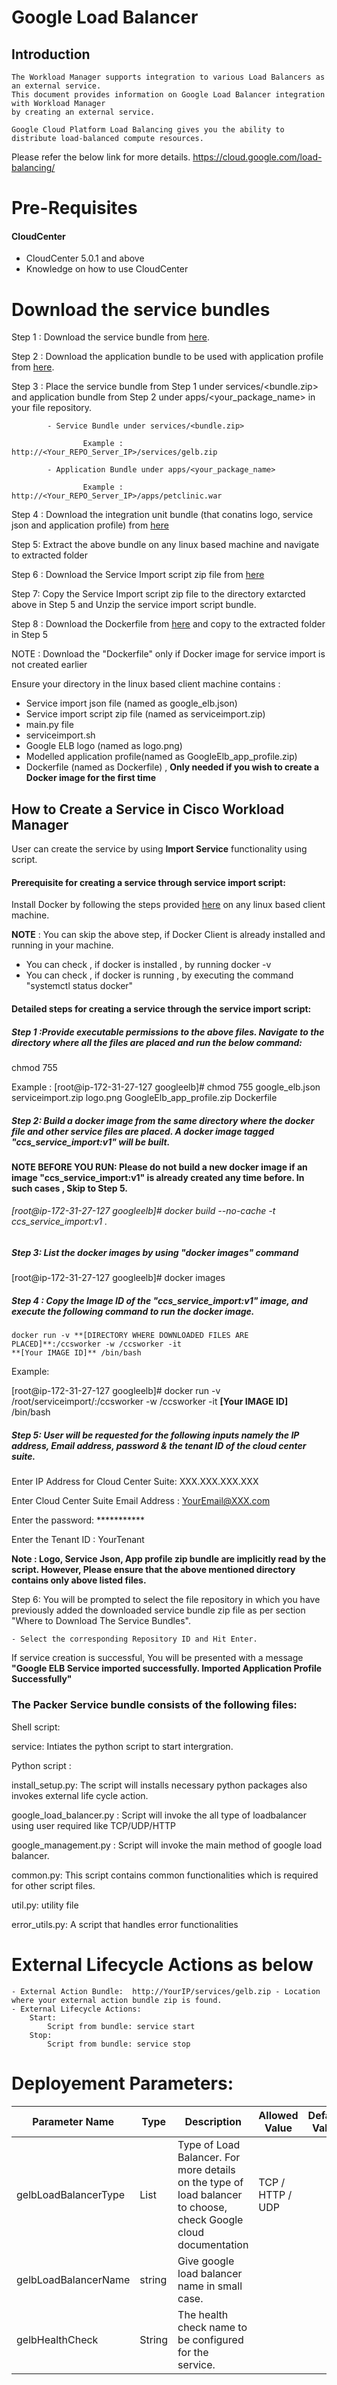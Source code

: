 #  Google Load Balancer
## Introduction
    The Workload Manager supports integration to various Load Balancers as an external service.
    This document provides information on Google Load Balancer integration with Workload Manager 
    by creating an external service.
    
    Google Cloud Platform Load Balancing gives you the ability to distribute load-balanced compute resources.
    
Please refer the below link for more details.
    https://cloud.google.com/load-balancing/
	
# Pre-Requisites
#### CloudCenter
- CloudCenter 5.0.1 and above
- Knowledge on how to use CloudCenter

# Download the service bundles

Step 1 : Download the service bundle from [here](https://github.com/datacenter/cloudcentersuite/raw/master/Content/Networking/loadbalancers/GoogleELB/WorkloadManager/ServiceBundle/gelb.zip).
   
Step 2 : Download the application bundle to be used with application profile from [here](https://github.com/datacenter/cloudcentersuite/raw/master/Content/Networking/loadbalancers/GoogleELB/WorkloadManager/ApplicationProfiles/artifacts/petclinic.war).

Step 3 : Place the service bundle from Step 1 under services/<bundle.zip> and application bundle from Step 2 under apps/<your_package_name> in your file repository.
          
            - Service Bundle under services/<bundle.zip>
                    
                    Example : http://<Your_REPO_Server_IP>/services/gelb.zip 
    
            - Application Bundle under apps/<your_package_name>
            
                    Example : http://<Your_REPO_Server_IP>/apps/petclinic.war

Step 4 : Download the integration unit bundle (that conatins logo, service json and application profile) from [here](https://github.com/datacenter/cloudcentersuite/raw/master/Content/Networking/loadbalancers/GoogleELB/WorkloadManager/googleelb_iu.zip)
																													
Step 5: Extract the above bundle on any linux based machine and navigate to extracted folder

Step 6 : Download the Service Import script zip file from [here](https://github.com/datacenter/cloudcentersuite/raw/master/Content/Scripts/serviceimport.zip) 
 
Step 7: Copy the Service Import script zip file to the directory extarcted above in Step 5 and Unzip the service import script bundle.

Step 8 : Download the Dockerfile from [here](https://github.com/datacenter/cloudcentersuite/raw/master/Content/dockerimages/Dockerfile) and copy to the extracted folder in Step 5

NOTE : Download the "Dockerfile" only if Docker image for service import is not created earlier

Ensure your directory in the linux based client machine contains :

- Service import json file (named as google_elb.json)
- Service import script zip file (named as serviceimport.zip)
- main.py file
- serviceimport.sh
- Google ELB logo (named as logo.png)
- Modelled application profile(named as GoogleElb_app_profile.zip)
- Dockerfile (named as Dockerfile) , **Only needed if you wish to create a Docker image for the first time**

## How to Create a Service in Cisco Workload Manager

User can create the service by using **Import Service** functionality using script.

#### Prerequisite for creating a service through service import script:

Install Docker by following the steps provided [here](https://github.com/datacenter/cloudcentersuite/raw/master/Content/dockerimages/Steps%20for%20Installation%20of%20Docker%20CE%20on%20CentOS7_V2.docx) on any linux based client machine.

**NOTE** : You can skip the above step, if Docker Client is already installed and running in your machine. 
- You can check , if docker is installed , by running docker -v
- You can check , if docker is running , by executing the command "systemctl status docker"
  
#### Detailed steps for creating a service through the service import script:

##### Step 1 :Provide executable permissions to the above files. Navigate to the directory where all the files are placed and run the below command:
   
   chmod 755 <your file>

Example : 
    [root@ip-172-31-27-127 googleelb]# chmod 755 google_elb.json serviceimport.zip logo.png GoogleElb_app_profile.zip Dockerfile

##### Step 2: Build a docker image from the same directory where the docker file and other service files are placed. A docker image tagged "ccs_service_import:v1" will be built.

**NOTE BEFORE YOU RUN: Please do not build a new docker image if an image "ccs_service_import:v1" is already created any time before. In such cases , Skip to Step 5.**

###### [root@ip-172-31-27-127 googleelb]# docker build --no-cache -t ccs_service_import:v1 .

##### Step 3: List the docker images by using "docker images" command

[root@ip-172-31-27-127 googleelb]# docker images

##### Step 4 : Copy the Image ID of the "ccs_service_import:v1" image, and execute the following command to run the docker image.

    docker run -v **[DIRECTORY WHERE DOWNLOADED FILES ARE PLACED]**:/ccsworker -w /ccsworker -it 
    **[Your IMAGE ID]** /bin/bash

Example:  

[root@ip-172-31-27-127 googleelb]# docker run -v /root/serviceimport/:/ccsworker -w /ccsworker -it **[Your IMAGE ID]** /bin/bash

##### Step 5: User will be requested for the following inputs namely the IP address, Email address, password & the tenant ID of the cloud center suite.

Enter IP Address for Cloud Center Suite: XXX.XXX.XXX.XXX

Enter Cloud Center Suite Email Address : YourEmail@XXX.com

Enter the password: ***********

Enter the Tenant ID  : YourTenant

**Note : Logo, Service Json, App profile zip bundle are implicitly read by the script. However, Please ensure that the above mentioned directory contains only above listed files.**

Step 6: You will be prompted to select the file repository in which you have previously added the downloaded service bundle zip file as per section "Where to Download The Service Bundles". 

    - Select the corresponding Repository ID and Hit Enter.

If service creation is successful, You will be presented with a message **"Google ELB Service imported successfully. Imported Application Profile Successfully"**


### The Packer Service bundle consists of the following files:

Shell script:

service: Intiates the python script to start intergration.

Python script :

install_setup.py: The script will installs necessary python packages also invokes external life cycle action.

google_load_balancer.py : Script will invoke the all type of loadbalancer using user required like TCP/UDP/HTTP

google_management.py : Script will invoke the main method of google load balancer.

common.py: This script contains common functionalities which is required for other script files.

util.py: utility file

error_utils.py: A script that handles error functionalities

# External Lifecycle Actions as below
    - External Action Bundle:  http://YourIP/services/gelb.zip - Location where your external action bundle zip is found.
    - External Lifecycle Actions:
        Start:
            Script from bundle: service start
        Stop:
            Script from bundle: service stop

# Deployement Parameters:

| Parameter Name	| Type	 | Description | Allowed Value |Default Value |
| ------ | ------ | ------ |------ | ------ |
| gelbLoadBalancerType |	List |	Type of Load Balancer. For more details on the type of load balancer to choose, check Google cloud documentation | TCP / HTTP / UDP | 
| gelbLoadBalancerName|string  | Give google load balancer name in small case. | <googleloadbalncer> |
| gelbHealthCheck |	String |	The health check name to be configured for the service. | 